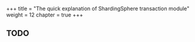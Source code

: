 +++
title = "The quick explanation of ShardingSphere transaction module"
weight = 12
chapter = true
+++

## TODO
